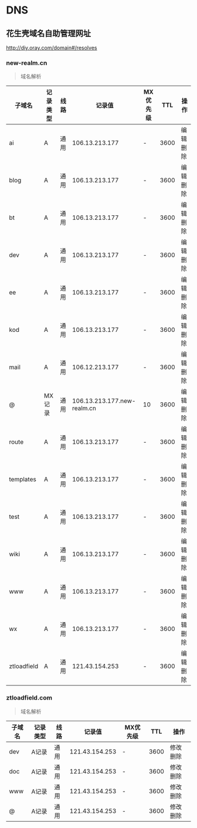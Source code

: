 # DNS

## 花生壳域名自助管理网址

http://diy.oray.com/domain#/resolves

### new-realm.cn

> 域名解析

子域名|记录类型|线路|记录值|MX优先级|TTL|操作
------|--------|---|------|------|---|---
ai|A|通用|106.13.213.177|-|3600|编辑删除
blog|A|通用|106.13.213.177|-|3600|编辑删除
bt|A|通用|106.13.213.177|-|3600|编辑删除
dev|A|通用|106.13.213.177|-|3600|编辑删除
ee|A|通用|106.13.213.177|-|3600|编辑删除
kod|A|通用|106.13.213.177|-|3600|编辑删除
mail|A|通用|106.12.213.177|-|3600|编辑删除
@|MX记录|通用|106.13.213.177.new-realm.cn|10|3600|编辑删除
route|A|通用|106.13.213.177|-|3600|编辑删除
templates|A|通用|106.13.213.177|-|3600|编辑删除
test|A|通用|106.13.213.177|-|3600|编辑删除
wiki|A|通用|106.13.213.177|-|3600|编辑删除
www|A|通用|106.13.213.177|-|3600|编辑删除
wx|A|通用|106.13.213.177|-|3600|编辑删除
ztloadfield|A|通用|121.43.154.253|-|3600|编辑删除

### ztloadfield.com

> 域名解析

子域名|记录类型|线路|记录值|MX优先级|TTL|操作
------|--------|---|------|------|---|---
dev |A记录 |通用 |121.43.154.253 |- |3600 |修改  删除
doc |A记录 |通用 |121.43.154.253 |- |3600 |修改  删除
www |A记录 |通用 |121.43.154.253 |- |3600 |修改  删除
@ |A记录 |通用 |121.43.154.253 |- |3600 |修改  删除
